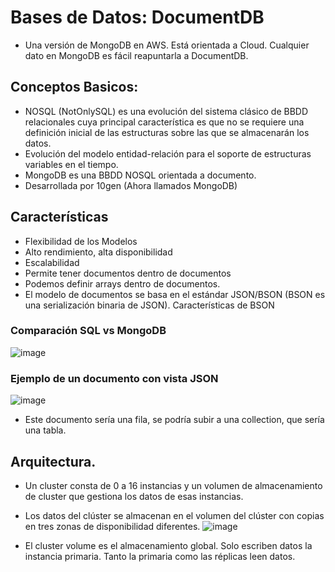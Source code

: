 # Bases de Datos: DocumentDB
-  Una versión de MongoDB en AWS. Está orientada a Cloud. Cualquier dato en MongoDB es fácil reapuntarla a DocumentDB.
## Conceptos Basicos:
- NOSQL (NotOnlySQL) es una evolución del sistema clásico de BBDD relacionales cuya principal característica es que no se requiere una definición inicial de las estructuras sobre las que se almacenarán los datos. 
- Evolución del modelo entidad-relación para el soporte de estructuras variables en el tiempo.
- MongoDB es una BBDD NOSQL orientada a documento.
- Desarrollada por 10gen (Ahora llamados MongoDB)

## Características
- Flexibilidad de los Modelos
- Alto rendimiento, alta disponibilidad
- Escalabilidad
- Permite tener documentos dentro de documentos
- Podemos definir arrays dentro de documentos.
- El modelo de documentos se basa en el estándar JSON/BSON (BSON es una serialización binaria de JSON). Características de BSON

### Comparación SQL vs MongoDB
![image](https://github.com/user-attachments/assets/d2e054f6-a5d0-4929-9487-dcfd66f126d5)

### Ejemplo de un documento con vista JSON
![image](https://github.com/user-attachments/assets/d3d9e12c-c459-4809-8a8c-824f07dfa487)
- Este documento sería una fila, se podría subir a una collection, que sería una tabla.

## Arquitectura.
- Un cluster consta de 0 a 16 instancias y un volumen de almacenamiento de cluster que gestiona los datos de esas instancias.
- Los datos del clúster se almacenan en el volumen del clúster con copias en tres zonas de disponibilidad diferentes.
![image](https://github.com/user-attachments/assets/73f6f275-9b5d-4e29-a083-ee8a93dfc348)

- El cluster volume es el almacenamiento global. Solo escriben datos la instancia primaria. Tanto la primaria como las réplicas leen datos.
